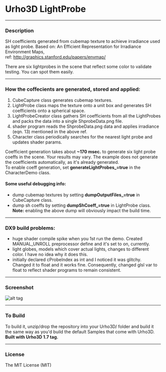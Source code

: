 # Urho3D LightProbe
  
---
### Description
SH coefficients generated from cubemap texture to achieve irradiance used as light probe. Based on: An Efficient Representation for Irradiance Environment Maps,  
ref: http://graphics.stanford.edu/papers/envmap/  

There are six lightprobes in the scene that reflect some color to validate testing. You can spot them easily.  
  
---  
### How the coffecients are generated, stored and applied:
1) CubeCapture class generates cubemap textures.
2) LightProbe class maps the texture onto a unit box and generates SH coefficients onto a spherical space.
3) LightProbeCreator class gathers SH coefficients from all the LightProbes and packs the data into a single ShprobeData.png file.
4) shader program reads the ShprobeData.png data and applies irradiance (eqn. 13) mentioned in the above ref.
5) Character class periodically searches for the nearest light probe and updates shader params.
  
Coefficient generation takes about **~170 msec.** to generate six light probe coeffs in the scene. Your results may vary. The example does not generate the coefficients automatically, as it's already generated.  
To enable coeff generation, set **generateLightProbes_=true** in the CharacterDemo class.  

#### Some useful debugging info:
* dump cubemap textures by setting **dumpOutputFiles_=true** in CubeCapture class.
* dump sh coeffs by setting **dumpShCoeff_=true** in LightProbe class.  
**Note:** enabling the above dump will obviously impact the build time.  
  
---  
### DX9 build problems:
* huge shader compile spike when you 1st run the demo. Created MANUAL_UNROLL preprocessor define and it's set to on, currently.
* light globes, models which cover actual lights, changes to different color. I have no idea why it does this.
* initially declared cProbeIndex as int and I noticed it was glitchy. Changed it to float and it works fine. Consequently, changed glsl var to float to reflect shader programs to remain consistent.

  
---
### Screenshot

![alt tag](https://github.com/Lumak/Urho3D-LightProbe/blob/master/screenshot/lightprobescreen0.png)

---
### To Build
To build it, unzip/drop the repository into your Urho3D/ folder and build it the same way as you'd build the default Samples that come with Urho3D.
**Built with Urho3D 1.7 tag.**
  
---  
### License
The MIT License (MIT)







